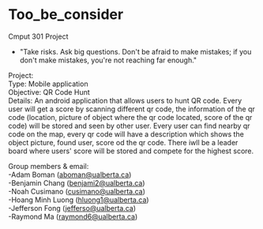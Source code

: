 # Too_be_consider
Cmput 301 Project
- "Take risks. Ask big questions. Don't be afraid to make mistakes; if you don't make mistakes, you're not reaching far enough."

Project: <br />
<space>Type: Mobile application <br />
<space>Objective: QR Code Hunt <br />
<space>Details: An android application that allows users to hunt QR code. Every user will get a score by scanning different qr code, the information of the qr code (location, picture of object where the qr code located, score of the qr code) will be stored and seen by other user. Every user can find nearby qr code on the map, every qr code will have a description which shows the object picture, found user, score od the qr code. There iwll be a leader board where users' score will be stored and compete for the highest score.
  
Group members & email: <br />
-Adam Boman (aboman@ualberta.ca) <br />
-Benjamin Chang (benjami2@ualberta.ca) <br />
-Noah Cusimano (cusimano@ualberta.ca) <br />
-Hoang Minh Luong (hluong1@ualberta.ca) <br />
-Jefferson Fong (jefferso@ualberta.ca) <br />
-Raymond Ma (raymond6@ualberta.ca) <br />
